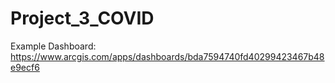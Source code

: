 # Project_3_COVID

Example Dashboard: https://www.arcgis.com/apps/dashboards/bda7594740fd40299423467b48e9ecf6
